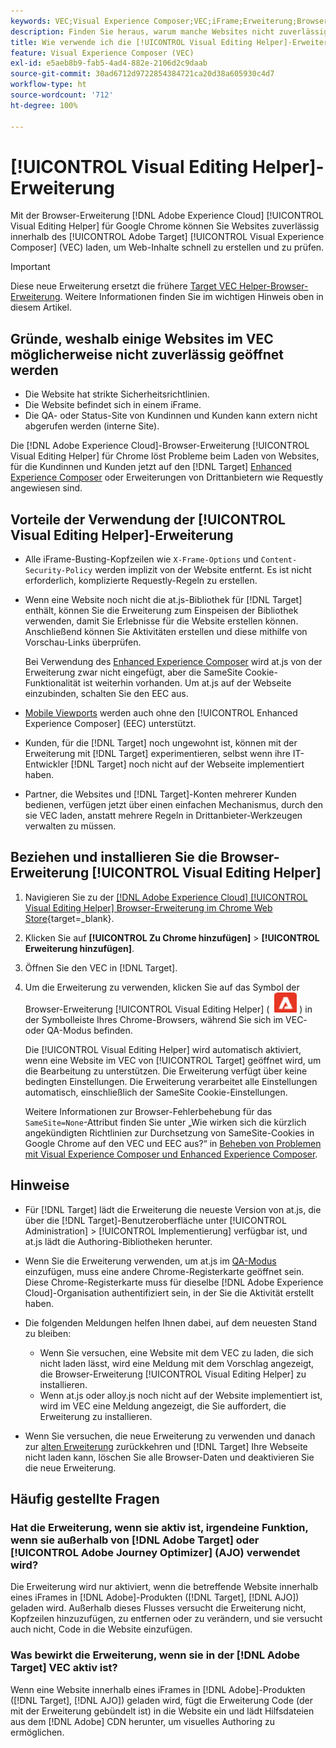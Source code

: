 ```yaml
---
keywords: VEC;Visual Experience Composer;VEC;iFrame;Erweiterung;Browser;FAQs
description: Finden Sie heraus, warum manche Websites nicht zuverlässig im [!UICONTROL Visual Experience Composer] (VEC) geöffnet werden. Mit der Browser-Erweiterung [!UICONTROL Visual Editing Helper] können Sie Websites zuverlässig im VEC laden.
title: Wie verwende ich die [!UICONTROL Visual Editing Helper]-Erweiterung?
feature: Visual Experience Composer (VEC)
exl-id: e5aeb8b9-fab5-4ad4-882e-2106d2c9daab
source-git-commit: 30ad6712d9722854384721ca20d38a605930c4d7
workflow-type: ht
source-wordcount: '712'
ht-degree: 100%

---
```


# [!UICONTROL Visual Editing Helper]-Erweiterung

Mit der Browser-Erweiterung [!DNL Adobe Experience Cloud] [!UICONTROL Visual Editing Helper] für Google Chrome können Sie Websites zuverlässig innerhalb des [!UICONTROL Adobe Target] [!UICONTROL Visual Experience Composer] (VEC) laden, um Web-Inhalte schnell zu erstellen und zu prüfen.

>[!IMPORTANT]
>
>Diese neue Erweiterung ersetzt die frühere [Target VEC Helper-Browser-Erweiterung](/help/main/c-experiences/c-visual-experience-composer/r-troubleshoot-composer/vec-helper-browser-extension.md). Weitere Informationen finden Sie im wichtigen Hinweis oben in diesem Artikel.

## Gründe, weshalb einige Websites im VEC möglicherweise nicht zuverlässig geöffnet werden

* Die Website hat strikte Sicherheitsrichtlinien.
* Die Website befindet sich in einem iFrame.
* Die QA- oder Status-Site von Kundinnen und Kunden kann extern nicht abgerufen werden (interne Site).

Die [!DNL Adobe Experience Cloud]-Browser-Erweiterung [!UICONTROL Visual Editing Helper] für Chrome löst Probleme beim Laden von Websites, für die Kundinnen und Kunden jetzt auf den [!DNL Target] [Enhanced Experience Composer](/help/main/administrating-target/visual-experience-composer-set-up.md#eec) oder Erweiterungen von Drittanbietern wie Requestly angewiesen sind.

## Vorteile der Verwendung der [!UICONTROL Visual Editing Helper]-Erweiterung

* Alle iFrame-Busting-Kopfzeilen wie `X-Frame-Options` und `Content-Security-Policy` werden implizit von der Website entfernt. Es ist nicht erforderlich, komplizierte Requestly-Regeln zu erstellen.
* Wenn eine Website noch nicht die at.js-Bibliothek für [!DNL Target] enthält, können Sie die Erweiterung zum Einspeisen der Bibliothek verwenden, damit Sie Erlebnisse für die Website erstellen können. Anschließend können Sie Aktivitäten erstellen und diese mithilfe von Vorschau-Links überprüfen.

   Bei Verwendung des [Enhanced Experience Composer](/help/main/administrating-target/visual-experience-composer-set-up.md#eec) wird at.js von der Erweiterung zwar nicht eingefügt, aber die SameSite Cookie-Funktionalität ist weiterhin vorhanden. Um at.js auf der Webseite einzubinden, schalten Sie den EEC aus.

* [Mobile Viewports](/help/main/c-experiences/c-visual-experience-composer/mobile-viewports.md) werden auch ohne den [!UICONTROL Enhanced Experience Composer] (EEC) unterstützt. 
* Kunden, für die [!DNL Target] noch ungewohnt ist, können mit der Erweiterung mit [!DNL Target] experimentieren, selbst wenn ihre IT-Entwickler [!DNL Target] noch nicht auf der Webseite implementiert haben.
* Partner, die Websites und [!DNL Target]-Konten mehrerer Kunden bedienen, verfügen jetzt über einen einfachen Mechanismus, durch den sie VEC laden, anstatt mehrere Regeln in Drittanbieter-Werkzeugen verwalten zu müssen.

## Beziehen und installieren Sie die Browser-Erweiterung [!UICONTROL Visual Editing Helper]

1. Navigieren Sie zu der [[!DNL Adobe Experience Cloud] [!UICONTROL Visual Editing Helper] Browser-Erweiterung im Chrome Web Store](https://chrome.google.com/webstore/detail/adobe-experience-cloud-vi/kgmjjkfjacffaebgpkpcllakjifppnca){target=_blank}.
1. Klicken Sie auf **[!UICONTROL Zu Chrome hinzufügen]** > **[!UICONTROL Erweiterung hinzufügen]**.
1. Öffnen Sie den VEC in [!DNL Target].
1. Um die Erweiterung zu verwenden, klicken Sie auf das Symbol der Browser-Erweiterung [!UICONTROL Visual Editing Helper] ( ![Visual Editing-Erweiterungssymbol](/help/main/c-experiences/c-visual-experience-composer/r-troubleshoot-composer/assets/visual-editing-helper.png) ) in der Symbolleiste Ihres Chrome-Browsers, während Sie sich im VEC- oder QA-Modus befinden.

   Die [!UICONTROL Visual Editing Helper] wird automatisch aktiviert, wenn eine Website im VEC von [!UICONTROL Target] geöffnet wird, um die Bearbeitung zu unterstützen. Die Erweiterung verfügt über keine bedingten Einstellungen. Die Erweiterung verarbeitet alle Einstellungen automatisch, einschließlich der SameSite Cookie-Einstellungen.

   Weitere Informationen zur Browser-Fehlerbehebung für das `SameSite=None`-Attribut finden Sie unter „Wie wirken sich die kürzlich angekündigten Richtlinien zur Durchsetzung von SameSite-Cookies in Google Chrome auf den VEC und EEC aus?“ in [Beheben von Problemen mit Visual Experience Composer und Enhanced Experience Composer](/help/main/c-experiences/c-visual-experience-composer/r-troubleshoot-composer/issues-related-to-the-visual-experience-composer-vec-and-enhanced-experience-composer-eec.md).

## Hinweise

* Für [!DNL Target] lädt die Erweiterung die neueste Version von at.js, die über die [!DNL Target]-Benutzeroberfläche unter [!UICONTROL Administration] > [!UICONTROL Implementierung] verfügbar ist, und at.js lädt die Authoring-Bibliotheken herunter.
* Wenn Sie die Erweiterung verwenden, um at.js im [QA-Modus](/help/main/c-activities/c-activity-qa/activity-qa.md) einzufügen, muss eine andere Chrome-Registerkarte geöffnet sein. Diese Chrome-Registerkarte muss für dieselbe [!DNL Adobe Experience Cloud]-Organisation authentifiziert sein, in der Sie die Aktivität erstellt haben.
* Die folgenden Meldungen helfen Ihnen dabei, auf dem neuesten Stand zu bleiben:

   * Wenn Sie versuchen, eine Website mit dem VEC zu laden, die sich nicht laden lässt, wird eine Meldung mit dem Vorschlag angezeigt, die Browser-Erweiterung [!UICONTROL Visual Editing Helper] zu installieren.
   * Wenn at.js oder alloy.js noch nicht auf der Website implementiert ist, wird im VEC eine Meldung angezeigt, die Sie auffordert, die Erweiterung zu installieren.
* Wenn Sie versuchen, die neue Erweiterung zu verwenden und danach zur [alten Erweiterung](/help/main/c-experiences/c-visual-experience-composer/r-troubleshoot-composer/vec-helper-browser-extension.md) zurückkehren und [!DNL Target] Ihre Webseite nicht laden kann, löschen Sie alle Browser-Daten und deaktivieren Sie die neue Erweiterung.

## Häufig gestellte Fragen  

### Hat die Erweiterung, wenn sie aktiv ist, irgendeine Funktion, wenn sie außerhalb von [!DNL Adobe Target] oder [!UICONTROL Adobe Journey Optimizer] (AJO) verwendet wird?

Die Erweiterung wird nur aktiviert, wenn die betreffende Website innerhalb eines iFrames in [!DNL Adobe]-Produkten ([!DNL Target], [!DNL AJO]) geladen wird. Außerhalb dieses Flusses versucht die Erweiterung nicht, Kopfzeilen hinzuzufügen, zu entfernen oder zu verändern, und sie versucht auch nicht, Code in die Website einzufügen.

### Was bewirkt die Erweiterung, wenn sie in der [!DNL Adobe Target] VEC aktiv ist?

Wenn eine Website innerhalb eines iFrames in [!DNL Adobe]-Produkten ([!DNL Target], [!DNL AJO]) geladen wird, fügt die Erweiterung Code (der mit der Erweiterung gebündelt ist) in die Website ein und lädt Hilfsdateien aus dem [!DNL Adobe] CDN herunter, um visuelles Authoring zu ermöglichen.

